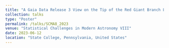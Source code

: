 ```yaml
---
title: "A Gaia Data Release 3 View on the Tip of the Red Giant Branch Luminosity"
collection: talks
type: "Poster"
permalink: /talks/SCMA8_2023
venue: "Statistical Challenges in Modern Astronomy VIII"
date: 2023-06-12
location: "State College, Pennsylvania, United States"
---
```

